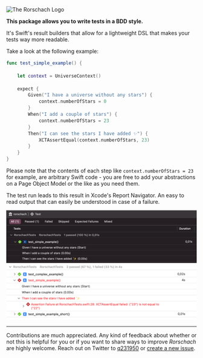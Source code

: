 <img width=800 src="Resources/rorschach.png" alt="The Rorschach Logo"> 



**This package allows you to write tests in a BDD style.** 

It's Swift's result builders that allow for a lightweight DSL that makes your tests way more readable.



Take a look at the following example:

```swift
func test_simple_example() {

    let context = UniverseContext()

    expect {
        Given("I have a universe without any stars") {
            context.numberOfStars = 0
        }
        When("I add a couple of stars") {
            context.numberOfStars = 23
        }
        Then("I can see the stars I have added ✨") {
            XCTAssertEqual(context.numberOfStars, 23)
        }
    }
}
```

Please note that the contents of each step like `context.numberOfStars = 23` for example, are arbitrary Swift code - you are free to add your abstractions on a Page Object Model or the like as you need them.

The test run leads to this result in Xcode's Report Navigator. An easy to read output that can easily be understood in case of a failure.

<img width=800 src="Resources/test-result.png" alt="Corresponding test result in Xcode's Report Navigator">

<img width=800 src="Resources/test-result-failure.png" alt="Corresponding test result with failure in Xcode's Report Navigator">

---

Contributions are much appreciated. Any kind of feedback about whether or not this is helpful for you or if you want to share ways to improve _Rorschach_ are highly welcome. Reach out on Twitter to [q231950](https://twitter.com/q231950) or [create a new issue](https://github.com/q231950/rorschach/issues/new).

